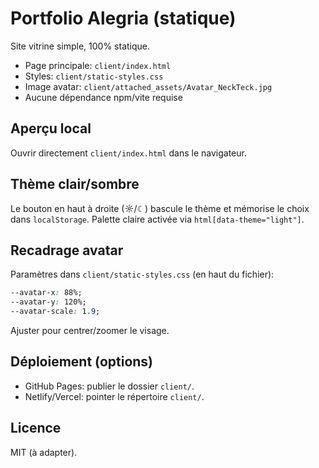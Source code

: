 # Portfolio Alegria (statique)

Site vitrine simple, 100% statique.

- Page principale: `client/index.html`
- Styles: `client/static-styles.css`
- Image avatar: `client/attached_assets/Avatar_NeckTeck.jpg`
- Aucune dépendance npm/vite requise

## Aperçu local

Ouvrir directement `client/index.html` dans le navigateur.

## Thème clair/sombre

Le bouton en haut à droite (☼/☾) bascule le thème et mémorise le choix dans `localStorage`. Palette claire activée via `html[data-theme="light"]`.

## Recadrage avatar

Paramètres dans `client/static-styles.css` (en haut du fichier):

```css
--avatar-x: 88%;
--avatar-y: 120%;
--avatar-scale: 1.9;
```

Ajuster pour centrer/zoomer le visage.

## Déploiement (options)

- GitHub Pages: publier le dossier `client/`.
- Netlify/Vercel: pointer le répertoire `client/`.

## Licence

MIT (à adapter).
